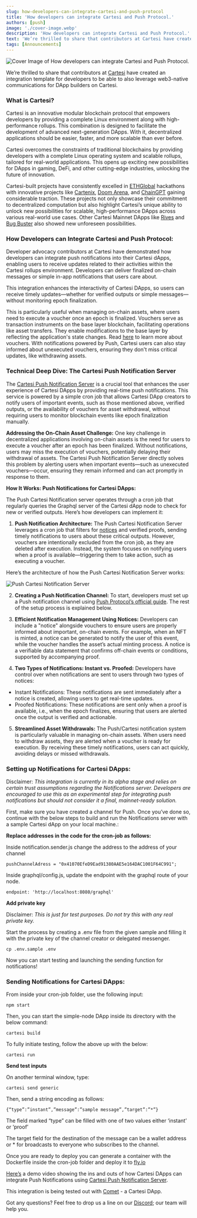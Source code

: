 ```yaml
---
slug: how-developers-can-integrate-cartesi-and-push-protocol
title: 'How developers can integrate Cartesi and Push Protocol.'
authors: [push]
image: './cover-image.webp'
description: 'How developers can integrate Cartesi and Push Protocol.'
text: 'We’re thrilled to share that contributors at Cartesi have created an integration template for developers to be able to also leverage web3-native communications for DApp builders on Cartesi.'
tags: [Announcements]
---
```


![Cover Image of How developers can integrate Cartesi and Push Protocol.](./cover-image.webp)

<!--truncate-->

We’re thrilled to share that contributors at [Cartesi](https://cartesi.io/) have created an integration template for developers to be able to also leverage web3-native communications for DApp builders on Cartesi.

### **What is Cartesi?**

Cartesi is an innovative modular blockchain protocol that empowers developers by providing a complete Linux environment along with high-performance rollups. This combination is designed to facilitate the development of advanced next-generation DApps. With it, decentralized applications should be easier, faster, and more scalable than ever before. 

Cartesi overcomes the constraints of traditional blockchains by providing developers with a complete Linux operating system and scalable rollups, tailored for real-world applications. This opens up exciting new possibilities for DApps in gaming, DeFi, and other cutting-edge industries, unlocking the future of innovation.

Cartesi-built projects have consistently excelled in [ETHGlobal](https://ethglobal.com/) hackathons with innovative projects like [Cartenix](https://ethglobal.com/showcase/cartenix-7xxe6), [Doom Arena](https://ethglobal.com/showcase/doom-arena-hmu4j), and [ChainGPT](https://ethglobal.com/showcase/chaingpt-and-accountability-for-ai-agents-doquk) gaining considerable traction. These projects not only showcase their commitment to decentralized computation but also highlight Cartesi’s unique ability to unlock new possibilities for scalable, high-performance DApps across various real-world use cases. Other Cartesi Mainnet DApps like [Rives](https://rives.io/) and [Bug Buster](https://bugbuster.app/) also showed new unforeseen possibilities.

### How Developers can Integrate Cartesi and Push Protocol:

Developer advocacy contributors at Cartesi have demonstrated how developers can integrate push notifications into their Cartesi dApps, enabling users to receive updates related to their activities within the Cartesi rollups environment. Developers can deliver finalized on-chain messages or simple in-app notifications that users care about.

This integration enhances the interactivity of Cartesi DApps, so users can receive timely updates—whether for verified outputs or simple messages—without monitoring epoch finalization.

This is particularly useful when managing on-chain assets, where users need to execute a voucher once an epoch is finalized. Vouchers serve as transaction instruments on the base layer blockchain, facilitating operations like asset transfers. They enable modifications to the base layer by reflecting the application's state changes. Read [here](https://docs.cartesi.io/cartesi-rollups/1.5/development/retrieve-outputs/#vouchers-on-chain-actions) to learn more about vouchers. With notifications powered by Push, Cartesi users can also stay informed about unexecuted vouchers, ensuring they don't miss critical updates, like withdrawing assets.

### **Technical Deep Dive: The Cartesi Push Notification Server**

The [Cartesi Push Notification Server](https://github.com/Mugen-Builders/push-cartesi/) is a crucial tool that enhances the user experience of Cartesi DApps by providing real-time push notifications. This service is powered by a simple cron job that allows Cartesi DApp creators to notify users of important events, such as those mentioned above, verified outputs, or the availability of vouchers for asset withdrawal, without requiring users to monitor blockchain events like epoch finalization manually.

**Addressing the On-Chain Asset Challenge:**
One key challenge in decentralized applications involving on-chain assets is the need for users to execute a voucher after an epoch has been finalized. Without notifications, users may miss the execution of vouchers, potentially delaying their withdrawal of assets. The Cartesi Push Notification Server directly solves this problem by alerting users when important events—such as unexecuted vouchers—occur, ensuring they remain informed and can act promptly in response to them.

**How It Works: Push Notifications for Cartesi DApps:**

The Push Cartesi Notification server operates through a cron job that regularly queries the Graphql server of the Cartesi dApp node to check for new or verified outputs. Here’s how developers can implement it:

1. **Push Notification Architecture:** 
The Push Cartesi Notification Server leverages a cron job that filters for [notices](https://docs.cartesi.io/cartesi-rollups/1.5/development/retrieve-outputs/#notices-off-chain-events) and verified proofs, sending timely notifications to users about these critical outputs. However, vouchers are intentionally excluded from the cron job, as they are deleted after execution. Instead, the system focuses on notifying users when a proof is available—triggering them to take action, such as executing a voucher.

Here’s the architecture of how the Push Cartesi Notification Server works:

![Push Cartesi Notification Server](cover-image1.webp)

2. **Creating a Push Notification Channel:**
To start, developers must set up a Push notification channel using [Push Protocol’s official guide](https://comms.push.org/docs/notifications/tutorials/create-your-channel/). The rest of the setup process is explained below. 

3. **Efficient Notification Management Using Notices:**
Developers can include a "notice" alongside vouchers to ensure users are properly informed about important, on-chain events. For example, when an NFT is minted, a notice can be generated to notify the user of this event, while the voucher handles the asset’s actual minting process. A notice is a verifiable data statement that confirms off-chain events or conditions, supported by accompanying proof.

4. **Two Types of Notifications: Instant vs. Proofed:**
Developers have control over when notifications are sent to users through two types of notices:
- Instant Notifications: These notifications are sent immediately after a notice is created, allowing users to get real-time updates.
- Proofed Notifications: These notifications are sent only when a proof is available, i.e., when the epoch finalizes, ensuring that users are alerted once the output is verified and actionable.

5. **Streamlined Asset Withdrawals:**
The Push/Cartesi notification system is particularly valuable in managing on-chain assets. When users need to withdraw assets, they are alerted when a voucher is ready for execution. By receiving these timely notifications, users can act quickly, avoiding delays or missed withdrawals.

### Setting up Notifications for Cartesi DApps:

Disclaimer: *This integration is currently in its alpha stage and relies on certain trust assumptions regarding the Notifications server. Developers are encouraged to use this as an experimental step for integrating push notifications but should not consider it a final, mainnet-ready solution.*

First, make sure you have created a channel for Push. Once you’ve done so, continue with the below steps to build and run the Notifications server with a sample Cartesi dApp on your local machine.:

**Replace addresses in the code for the cron-job as follows:**

Inside notification.sender.js change the address to the address of your channel

```
pushChannelAdress = "0x41070EfeD9Ead91380AAE5e164DAC1001F64C991";
```

Inside graphql/config.js,  update the endpoint with the graphql route of your node.

```
endpoint: 'http://localhost:8080/graphql'
```

**Add private key**

Disclaimer: *This is just for test purposes. Do not try this with any real private key.*

Start the process by creating a .env file from the given sample and filling it with the private key of the channel creator or delegated messenger. 

`cp .env.sample .env`

Now you can start testing and launching the sending function for notifications!

### Sending Notifications for Cartesi DApps:

From inside your cron-job folder, use the following input:

```
npm start
```

Then, you can start the simple-node DApp inside its directory with the below command:

```
cartesi build
```

To fully initiate testing, follow the above up with the below:

```
cartesi run
```

**Send test inputs**

On another terminal window, type:

```
cartesi send generic
```

Then, send a string encoding as follows:

```
{“type”:”instant”,”message”:”sample message”,”target”:”*”}
```

The field marked “type” can be filled with one of two values either ‘instant’ or ‘proof’

The target field for the destination of the message can be a wallet address or * for broadcasts to everyone who subscribes to the channel.

Once you are ready to deploy you can generate a container with the Dockerfile inside the cron-job folder and deploy it to [fly.io](https://fly.io/docs/launch/deploy/)

[Here’s](https://www.youtube.com/watch?v=SO-xhHT85Bk) a demo video showing the ins and outs of how Cartesi DApps can integrate Push Notifications using [Cartesi Push Notification Server](https://github.com/Mugen-Builders/push-cartesi/blob/main/README.md).

This integration is being tested out with [Comet](https://x.com/Comet_ing/status/1837041254166589535) - a Cartesi DApp.

Got any questions? Feel free to drop us a line on our [Discord](http://discord.gg/pushprotocol); our team will help you.